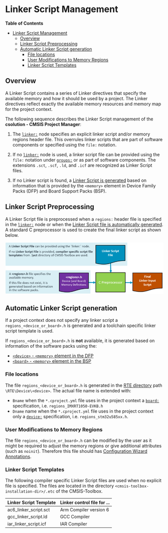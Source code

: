 # Linker Script Management

<!-- markdownlint-disable MD009 -->
<!-- markdownlint-disable MD013 -->
<!-- markdownlint-disable MD036 -->

**Table of Contents**

- [Linker Script Management](#linker-script-management)
  - [Overview](#overview)
  - [Linker Script Preprocessing](#linker-script-preprocessing)
  - [Automatic Linker Script generation](#automatic-linker-script-generation)
    - [File locations](#file-locations)
    - [User Modifications to Memory Regions](#user-modifications-to-memory-regions)
    - [Linker Script Templates](#linker-script-templates)

## Overview

A Linker Script contains a series of Linker directives that specify the available memory and how it should be used by a project. The Linker directives reflect exactly the available memory resources and memory map for the project context.

The following sequence describes the Linker Script management of the **csolution - CMSIS Project Manager**:

1. The [`linker:`](YML-Input-Format.md#linker) node specifies an explicit linker script and/or memory regions header file. This overrules linker scripts that are part of software components or specified using the `file:` notation.

2. If no [`linker:`](YML-Input-Format.md#linker) node is used, a linker script file can be provided using the `file:` notation under [`groups:`](YML-Input-Format.md#groups) or as part of software components. The extensions `.sct`, `.scf`, `.ld`, and `.icf` are recognized as Linker Script files.

3. If no Linker script is found, a [Linker Script is generated](#automatic-linker-script-generation) based on information that is provided by the `<memory>` element in Device Family Packs (DFP) and Board Support Packs (BSP).
 
## Linker Script Preprocessing

A Linker Script file is preprocessed when a `regions:` header file is specified in the [`linker:`](YML-Input-Format.md#linker) node or when the [Linker Script file is automatically generated](#automatic-linker-script-generation). A standard C preprocessor is used to create the final linker script as shown below.

![Linker Script File Generation](./images/linker-script-file.png "Linker Script File Generation")

## Automatic Linker Script generation

If a project context does not specify any linker script a `regions_<device_or_board>.h` is generated and a toolchain specific linker script template is used.

If `regions_<device_or_board>.h` is **not** available, it is generated based on information of the software packs using the:

- [`<device>` - `<memory>` element in the DFP](https://open-cmsis-pack.github.io/Open-CMSIS-Pack-Spec/main/html/pdsc_boards_pg.html#element_board_memory)
- [`<board>` - `<memory>` element in the BSP](https://open-cmsis-pack.github.io/Open-CMSIS-Pack-Spec/main/html/pdsc_family_pg.html#element_memory)

### File locations

The file `regions_<device_or_board>.h` is generated in the [RTE directory](Overview.md#rte-directory-structure) path `\RTE\Device\<device>`. The actual file name is extended with:

- `Bname` when the `*.cproject.yml` file uses in the project context a [`board:`](YML-Input-Format.md#board-name-conventions) specification, i.e. `regions_IMXRT1050-EVKB.h`
- `Dname` name when the `*.cproject.yml` file uses in the project context only a [`device:`](YML-Input-Format.md#device-name-conventions) specification, i.e. `regions_stm32u585xx.h`.
  
### User Modifications to Memory Regions

The file `regions_<device_or_board>.h` can be modified by the user as it might be required to adjust the memory regions or give additional attributes (such as `noinit`).  Therefore this file should has [Configuration Wizard Annotations](https://open-cmsis-pack.github.io/Open-CMSIS-Pack-Spec/main/html/configWizard.html).

### Linker Script Templates

The following compiler specific Linker Script files are used when no explicit file is specified.  The files are located in the directory `<cmsis-toolbox-installation-dir>/.etc` of the CMSIS-Toolbox.

Linker Script Template  | Linker control file for ...
:-----------------------|:-----------------------------
ac6_linker_script.sct   | Arm Compiler version 6
gcc_linker_script.ld    | GCC Compiler
iar_linker_script.icf   | IAR Compiler
